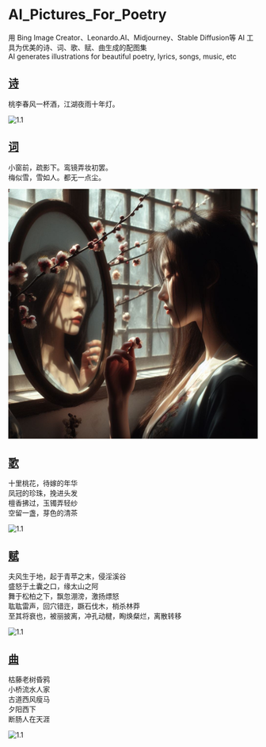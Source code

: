 # AI_Pictures_For_Poetry
用 Bing Image Creator、Leonardo.AI、Midjourney、Stable Diffusion等 AI 工具为优美的诗、词、歌、赋、曲生成的配图集<br>
AI generates illustrations for beautiful poetry, lyrics, songs, music, etc

## [诗](https://github.com/FreakLee/AI_Pictures_For_Poetry/tree/main/%E8%AF%97)

桃李春风一杯酒，江湖夜雨十年灯。

![1.1](https://github.com/FreakLee/AI_Pictures_For_Poetry/blob/main/%E8%AF%97/1.1.jpeg)

## [词](https://github.com/FreakLee/AI_Pictures_For_Poetry/tree/main/%E8%AF%8D)

小窗前，疏影下。鸾镜弄妆初罢。<br>
梅似雪，雪如人。都无一点尘。

![1.1](https://github.com/FreakLee/AI_Pictures_For_Poetry/blob/main/%E8%AF%8D/1.1.jpeg)

## [歌](https://github.com/FreakLee/AI_Pictures_For_Poetry/tree/main/%E6%AD%8C)

十里桃花，待嫁的年华<br>
凤冠的珍珠，挽进头发<br>
檀香拂过，玉镯弄轻纱<br>
空留一盏，芽色的清茶<br>

![1.1](https://github.com/FreakLee/AI_Pictures_For_Poetry/blob/main/%E6%AD%8C/1.1.jpeg)

## [赋](https://github.com/FreakLee/AI_Pictures_For_Poetry/tree/main/%E8%B5%8B)

夫风生于地，起于青苹之末，侵淫溪谷<br>
盛怒于土囊之口，缘太山之阿<br>
舞于松柏之下，飘忽淜滂，激扬熛怒<br>
耾耾雷声，回穴错迕，蹶石伐木，梢杀林莽<br>
至其将衰也，被丽披离，冲孔动楗，眴焕粲烂，离散转移<br>

![1.1](https://github.com/FreakLee/AI_Pictures_For_Poetry/blob/main/%E8%B5%8B/1.1.jpeg)

## [曲](https://github.com/FreakLee/AI_Pictures_For_Poetry/tree/main/%E6%9B%B2)

枯藤老树昏鸦<br>
小桥流水人家<br>
古道西风瘦马<br>
夕阳西下<br>
断肠人在天涯<br>

![1.1](https://github.com/FreakLee/AI_Pictures_For_Poetry/blob/main/%E6%9B%B2/1.1.jpeg)

